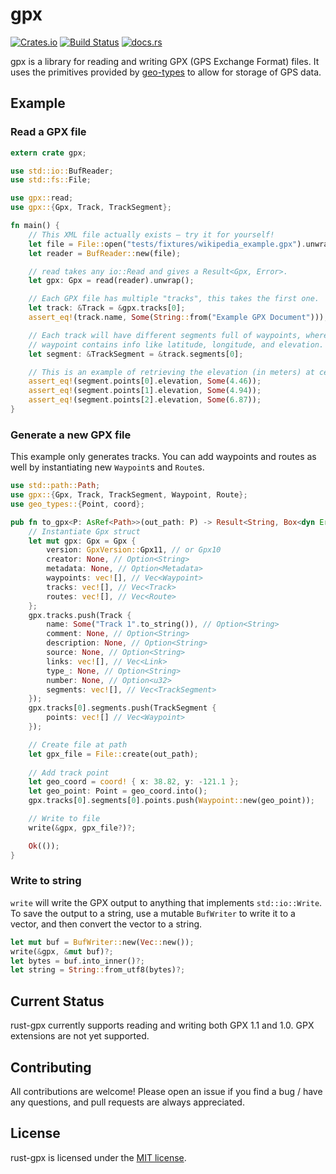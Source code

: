 # gpx

[![Crates.io](https://img.shields.io/crates/v/gpx.svg)](https://crates.io/crates/gpx)
[![Build Status](https://github.com/georust/gpx/actions/workflows/test.yml/badge.svg)](https://github.com/georust/gpx/actions/workflows/test.yml)
[![docs.rs](https://docs.rs/gpx/badge.svg)](https://docs.rs/gpx)

gpx is a library for reading and writing GPX (GPS Exchange Format) files. It uses the
primitives provided by [geo-types](https://github.com/georust/geo) to allow for storage
of GPS data.

## Example

### Read a GPX file
```rust
extern crate gpx;

use std::io::BufReader;
use std::fs::File;

use gpx::read;
use gpx::{Gpx, Track, TrackSegment};

fn main() {
    // This XML file actually exists — try it for yourself!
    let file = File::open("tests/fixtures/wikipedia_example.gpx").unwrap();
    let reader = BufReader::new(file);

    // read takes any io::Read and gives a Result<Gpx, Error>.
    let gpx: Gpx = read(reader).unwrap();

    // Each GPX file has multiple "tracks", this takes the first one.
    let track: &Track = &gpx.tracks[0];
    assert_eq!(track.name, Some(String::from("Example GPX Document")));

    // Each track will have different segments full of waypoints, where a
    // waypoint contains info like latitude, longitude, and elevation.
    let segment: &TrackSegment = &track.segments[0];

    // This is an example of retrieving the elevation (in meters) at certain points.
    assert_eq!(segment.points[0].elevation, Some(4.46));
    assert_eq!(segment.points[1].elevation, Some(4.94));
    assert_eq!(segment.points[2].elevation, Some(6.87));
}
```

### Generate a new GPX file
This example only generates tracks. You can add waypoints and routes as well by instantiating new ``Waypoint``s and ``Route``s.
```rust
use std::path::Path;
use gpx::{Gpx, Track, TrackSegment, Waypoint, Route};
use geo_types::{Point, coord};

pub fn to_gpx<P: AsRef<Path>>(out_path: P) -> Result<String, Box<dyn Error>> {
    // Instantiate Gpx struct
    let mut gpx: Gpx = Gpx {
        version: GpxVersion::Gpx11, // or Gpx10
        creator: None, // Option<String>
        metadata: None, // Option<Metadata>
        waypoints: vec![], // Vec<Waypoint>
        tracks: vec![], // Vec<Track>
        routes: vec![], // Vec<Route>
    };
    gpx.tracks.push(Track {
        name: Some("Track 1".to_string()), // Option<String>
        comment: None, // Option<String>
        description: None, // Option<String>
        source: None, // Option<String>
        links: vec![], // Vec<Link>
        type_: None, // Option<String>
        number: None, // Option<u32>
        segments: vec![], // Vec<TrackSegment>
    });
    gpx.tracks[0].segments.push(TrackSegment { 
        points: vec![] // Vec<Waypoint>
    });

    // Create file at path
    let gpx_file = File::create(out_path);
    
    // Add track point
    let geo_coord = coord! { x: 38.82, y: -121.1 };
    let geo_point: Point = geo_coord.into();
    gpx.tracks[0].segments[0].points.push(Waypoint::new(geo_point));

    // Write to file
    write(&gpx, gpx_file?)?;

    Ok(());
}
```

### Write to string
`write` will write the GPX output to anything that implements `std::io::Write`. To save the output to a string, use a mutable `BufWriter` to write it to a vector, and then convert the vector to a string.
```rust
let mut buf = BufWriter::new(Vec::new());
write(&gpx, &mut buf)?;
let bytes = buf.into_inner()?;
let string = String::from_utf8(bytes)?;
```

## Current Status

rust-gpx currently supports reading and writing both GPX 1.1 and 1.0.
GPX extensions are not yet supported.

## Contributing
All contributions are welcome! Please open an issue if you find a bug / have any
questions, and pull requests are always appreciated.

## License
rust-gpx is licensed under the [MIT license](./LICENSE).
